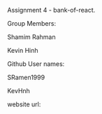 Assignment 4 - bank-of-react.

Group Members:

Shamim Rahman 

Kevin Hinh

Github User names:

SRamen1999

KevHnh

website url:
